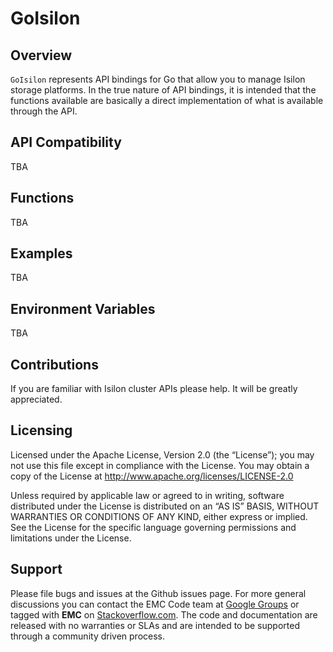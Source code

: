 # GoIsilon

## Overview
```GoIsilon``` represents API bindings for Go that allow you to manage Isilon storage platforms.  In the true nature of API bindings, it is intended that the functions available are basically a direct implementation of what is available through the API.

## API Compatibility
TBA

## Functions
TBA

## Examples
TBA

## Environment Variables
TBA

## Contributions
If you are familiar with Isilon cluster APIs please help. It will be greatly appreciated.

Licensing
---------
Licensed under the Apache License, Version 2.0 (the “License”); you may not use this file except in compliance with the License. You may obtain a copy of the License at <http://www.apache.org/licenses/LICENSE-2.0>

Unless required by applicable law or agreed to in writing, software distributed under the License is distributed on an “AS IS” BASIS, WITHOUT WARRANTIES OR CONDITIONS OF ANY KIND, either express or implied. See the License for the specific language governing permissions and limitations under the License.

Support
-------
Please file bugs and issues at the Github issues page. For more general discussions you can contact the EMC Code team at <a href="https://groups.google.com/forum/#!forum/emccode-users">Google Groups</a> or tagged with **EMC** on <a href="https://stackoverflow.com">Stackoverflow.com</a>. The code and documentation are released with no warranties or SLAs and are intended to be supported through a community driven process.
